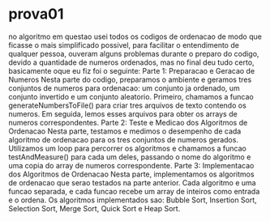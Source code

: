 # prova01
 no algoritmo em questao usei todos os codigos de ordenacao de modo que ficasse o mais simplificado possivel, para facilitar o entendimento de qualquer pessoa, ouveram alguns problemas durante o preparo do codigo, devido a quantidade de numeros ordenados, mas no final deu tudo certo, basicamente oque eu fiz foi o seguinte: Parte 1: Preparacao e Geracao de Numeros
Nesta parte do codigo, preparamos o ambiente e geramos tres conjuntos de numeros para ordenacao: um conjunto ja ordenado, um conjunto invertido e um conjunto aleatorio. Primeiro, chamamos a funcao generateNumbersToFile() para criar tres arquivos de texto contendo os numeros. Em seguida, lemos esses arquivos para obter os arrays de numeros correspondentes. Parte 2: Teste e Medicao dos Algoritmos de Ordenacao
Nesta parte, testamos e medimos o desempenho de cada algoritmo de ordenacao para os tres conjuntos de numeros gerados. Utilizamos um loop para percorrer os algoritmos e chamamos a funcao testAndMeasure() para cada um deles, passando o nome do algoritmo e uma copia do array de numeros correspondente. Parte 3: Implementacao dos Algoritmos de Ordenacao
Nesta parte, implementamos os algoritmos de ordenacao que serao testados na parte anterior. Cada algoritmo e uma funcao separada, e cada funcao recebe um array de inteiros como entrada e o ordena. Os algoritmos implementados sao: Bubble Sort, Insertion Sort, Selection Sort, Merge Sort, Quick Sort e Heap Sort.
